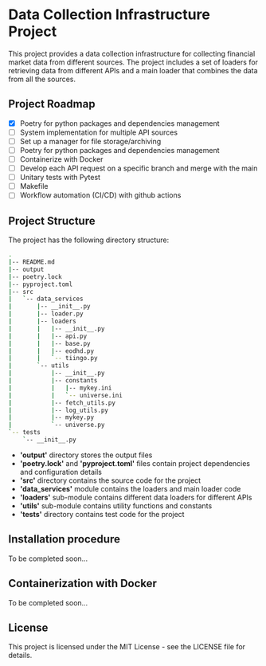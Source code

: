 # Data Collection Infrastructure Project
This project provides a data collection infrastructure for collecting financial market data from different sources. The project includes a set of loaders for retrieving data from different APIs and a main loader that combines the data from all the sources.

## Project Roadmap
- [x] Poetry for python packages and dependencies management
- [ ] System implementation for multiple API sources
- [ ] Set up a manager for file storage/archiving
- [ ] Poetry for python packages and dependencies management
- [ ] Containerize with Docker
- [ ] Develop each API request on a specific branch and merge with the main
- [ ] Unitary tests with Pytest
- [ ] Makefile
- [ ] Workflow automation (CI/CD) with github actions

## Project Structure
The project has the following directory structure:
```bash
.
|-- README.md
|-- output
|-- poetry.lock
|-- pyproject.toml
|-- src
|   `-- data_services
|       |-- __init__.py
|       |-- loader.py
|       |-- loaders
|       |   |-- __init__.py
|       |   |-- api.py
|       |   |-- base.py
|       |   |-- eodhd.py
|       |   `-- tiingo.py
|       `-- utils
|           |-- __init__.py
|           |-- constants
|           |   |-- mykey.ini
|           |   `-- universe.ini
|           |-- fetch_utils.py
|           |-- log_utils.py
|           |-- mykey.py
|           `-- universe.py
`-- tests
    `-- __init__.py
```
- **'output'** directory stores the output files
- **'poetry.lock'** and **'pyproject.toml'** files contain project dependencies and configuration details
- **'src'** directory contains the source code for the project
- **'data_services'** module contains the loaders and main loader code
- **'loaders'** sub-module contains different data loaders for different APIs
- **'utils'** sub-module contains utility functions and constants
- **'tests'** directory contains test code for the project

## Installation procedure 
To be completed soon...

## Containerization with Docker
To be completed soon...

## License
This project is licensed under the MIT License - see the LICENSE file for details.